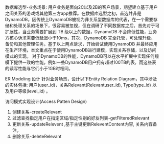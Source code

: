 数据库选型-业务场景: 
用户业务是面向2C以及2B的客户场景，期望建立基于用户之间关系的游戏或其他第三方app推荐。在数据库选型之初，首选并非是DynamoDB，因传统上DynamoDB被视为非关系型数据库的代表，在一个需要存储和处理关系的场景下，很容易被忽视，但在调研了不同数据库之后，首先对于可扩展性，当业务需要扩展到 TB 级以上的数据，DynamoDB 不会降低性能，业务方核心诉求需要低延迟小于10ms，其次，DynamoDB 完全托管，可处理升级、备份和其他管理任务。基于以上两点诉求，开始尝试使用DynamoDB 并最终应用在生产环境，本文重点在于使用DynamoDB进行建模，实现关系存储，以及访问模式的实现。
对于DynamoDB的性能，DynamoDB可以在水平扩展中实现任何规模下提供一致的性能。例如一些DynamoDB用户拥有超过100TB的表，而这些表的读写性能与它们小于1GB时相同。

ER Modeling 设计
针对业务场景，设计以下Entity Relation Diagram，其中涉及的实体包括: 用户(user_id)，关系Relevant(Relevantuser_id), Type(type_id) 以及用户等级(level_id) 。

访问模式实现设计(Access Patten Design)

1. 创建关系-createRelevant
2. 过滤查找指定用户在指定区域/指定性别的好友列表-getFilteredRelevant
3. 更新关系-updateRelevent ,基于主键更新ReleventContent内容, 关系内容备注。
4. 删除关系-deleteRelevant
